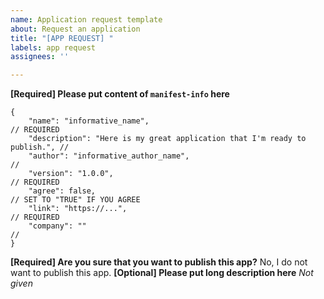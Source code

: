 ```yaml
---
name: Application request template
about: Request an application
title: "[APP REQUEST] "
labels: app request
assignees: ''

---
```


**[Required] Please put content of `manifest-info` here**
```jsonc
{
    "name": "informative_name",                                               // REQUIRED
    "description": "Here is my great application that I'm ready to publish.", // 
    "author": "informative_author_name",                                      // 
    "version": "1.0.0",                                                       // REQUIRED
    "agree": false,                                                           // SET TO "TRUE" IF YOU AGREE
    "link": "https://...",                                                    // REQUIRED
    "company": ""                                                             // 
}
```
**[Required] Are you sure that you want to publish this app?**
No, I do not want to publish this app.
**[Optional] Please put long description here**
*Not given*
